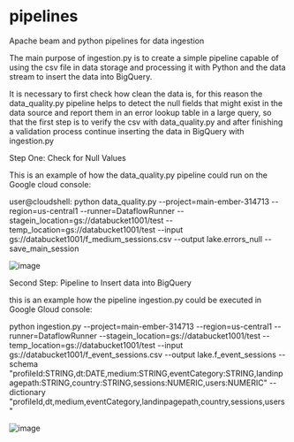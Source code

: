# pipelines
Apache beam and python pipelines for data ingestion

The main purpose of ingestion.py is to create a simple pipeline capable of using the csv file in data storage and processing it with Python and the data stream to insert the data into BigQuery.

It is necessary to first check how clean the data is, for this reason the data_quality.py pipeline helps to detect the null fields that might exist in the data source and report them in an error lookup table in a large query, so that the first step is to verify the csv with data_quality.py and after finishing a validation process continue inserting the data in BigQuery with ingestion.py


Step One: Check for Null Values

This is an example of how the data_quality.py pipeline could run on the Google cloud console:

user@cloudshell: python data_quality.py --project=main-ember-314713 --region=us-central1 --runner=DataflowRunner --stagein_location=gs://databucket1001/test --        temp_location=gs://databucket1001/test --input gs://databucket1001/f_medium_sessions.csv --output lake.errors_null --save_main_session


![image](https://user-images.githubusercontent.com/71990929/123826417-0a3e1400-d900-11eb-895a-2d8ac036d6f2.png)


Second Step: Pipeline to Insert data into BigQuery

this is an example how the pipeline ingestion.py could be executed in Google Gloud console:

python ingestion.py --project=main-ember-314713 --region=us-central1 --runner=DataflowRunner --stagein_location=gs://databucket1001/test --temp_location=gs://databucket1001/test --input gs://databucket1001/f_event_sessions.csv --output lake.f_event_sessions --schema "profileId:STRING,dt:DATE,medium:STRING,eventCategory:STRING,landinpagepath:STRING,country:STRING,sessions:NUMERIC,users:NUMERIC" --dictionary "profileId,dt,medium,eventCategory,landinpagepath,country,sessions,users"

![image](https://user-images.githubusercontent.com/71990929/123825133-f0500180-d8fe-11eb-8c8a-5189979602db.png)
